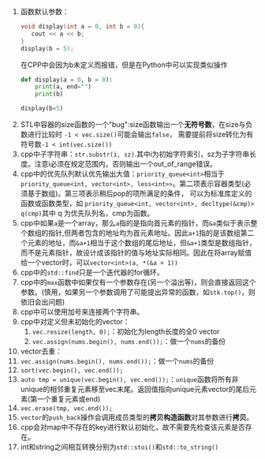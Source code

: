 1. 函数默认参数：
    ```cpp
    void display(int a = 0, int b = 0){
       cout << a << b;
    }
    display(b = 5);
    ```
    在CPP中会因为b未定义而报错，但是在Python中可以实现类似操作
    ```python
    def display(a = 0, b = 0):
        print(a, end="")
        print(b)

    display(b=5)
    ```
2. STL中容器的size函数的一个"bug":size函数输出一个**无符号数**，在size与负数进行比较时 `-1 < vec.size()`可能会输出`false`， 需要提前将size转化为有符号数`-1 < int(vec.size())`
3. cpp中子字符串：`str.substr(i, sz)`.其中i为初始字符索引，sz为子字符串长度。注意i必须在规定范围内，否则输出一个out_of_range错误。
4. cpp中的优先队列默认优先输出大值：`priority_queue<int>`相当于`priority_queue<int, vector<int>, less<int>>`。第二项表示容器类型(必须基于数组)。第三项表示稍后pop的项所满足的条件， 可以为标准库定义的函数或函数类型，如 `priority_queue<int, vector<int>, decltype(&cmp)> q(cmp)`其中 q 为优先队列名，cmp为函数。
5. cpp中如果`a`是一个array，那么`a`指的是指向首元素的指针，而`&a`类似于表示整个数组的指针,但两者包含的地址均为首元素地址。因此`a+1`指的是该数组第二个元素的地址，而`&a+1`相当于这个数组的尾后地址，但`&a+1`类型是数组指针，而不是元素指针，故设计成该指针的值与地址实际相同。因此在将array赋值给一个vector时，可以`vector<int>(a, *(&a + 1))`
6. cpp中的`std::find`只是一个迭代器的for循环。
7. cpp中的`max`函数中如果仅有一个参数存在(另一个溢出等)，则会直接返回这个参数。(慎用，如果另一个参数调用了可能提出异常的函数，如`stk.top()`，则依旧会出问题)
8. cpp中可以使用加号来连接两个字符串。
9. cpp中对定义但未初始化的vector：
   1.  `vec.resize(length, 0);`：初始化为length长度的全0 vector
   2.  `vec.assign(nums.begin(), nums.end());`：做一个`nums`的备份
10. vector去重：
   1.  `vec.assign(nums.begin(), nums.end());`：做一个`nums`的备份
   2.  `sort(vec.begin(), vec.end());`
   3.  `auto tmp = unique(vec.begin(), vec.end());`：`unique`函数将所有非unique的相邻重复元素移至vec末尾。返回值指向unique元素vector的尾后元素(第一个重复元素或end)
   4.  `vec.erase(tmp, vec.end());`
11. `vector`的`push_back`操作会调用成员类型的**拷贝构造函数**对其参数进行**拷贝**。
12. cpp会对map中不存在的key进行默认初始化，故不需要先检查该元素是否存在。
13. int和string之间相互转换分别为`std::stoi()`和`std::to_string()`
